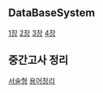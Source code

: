 ## DataBaseSystem


 
[1장](https://github.com/MoSonLee/DataBaseSystem/issues/1)
[2장](https://github.com/MoSonLee/DataBaseSystem/issues/2)
[3장](https://github.com/MoSonLee/DataBaseSystem/issues/3)
[4장](https://github.com/MoSonLee/DataBaseSystem/issues/4)
</br>

## 중간고사 정리
[서술형](https://github.com/MoSonLee/DataBaseSystem/issues/5#issuecomment-945419313)
[용어정리](https://github.com/MoSonLee/DataBaseSystem/issues/#6)
</br>
